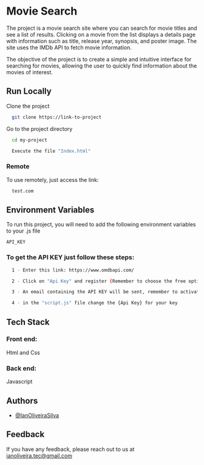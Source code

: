 
# Movie Search

The project is a movie search site where you can search for movie titles and see a list of results. Clicking on a movie from the list displays a details page with information such as title, release year, synopsis, and poster image. The site uses the IMDb API to fetch movie information.

The objective of the project is to create a simple and intuitive interface for searching for movies, allowing the user to quickly find information about the movies of interest.

## Run Locally

Clone the project

```bash
  git clone https://link-to-project
```

Go to the project directory

```bash
  cd my-project
```

```bash
  Execute the file "Index.html"
```





### Remote
To use remotely, just access the link:
```bash
  test.com
```



## Environment Variables

To run this project, you will need to add the following environment variables to your .js file

`API_KEY`

### To get the API KEY just follow these steps:

```bash
  1 - Enter this link: https://www.omdbapi.com/
```
```bash
  2 - Click on "Api Key" and register (Remember to choose the free option)
```
```bash
  3 - An email containing the API KEY will be sent, remember to activate the key available by email.
```
```bash
  4 - in the "script.js" file change the {Api Key} for your key
```


## Tech Stack
### Front end: 
Html and Css
### Back end:
Javascript


## Authors

- [@IanOliveiraSilva](https://github.com/IanOliveiraSilva)


## Feedback

If you have any feedback, please reach out to us at ianoliveira.tec@gmail.com

